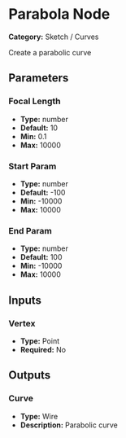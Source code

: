 
# Parabola Node

**Category:** Sketch / Curves

Create a parabolic curve

## Parameters


### Focal Length
- **Type:** number
- **Default:** 10
- **Min:** 0.1
- **Max:** 10000



### Start Param
- **Type:** number
- **Default:** -100
- **Min:** -10000
- **Max:** 10000



### End Param
- **Type:** number
- **Default:** 100
- **Min:** -10000
- **Max:** 10000



## Inputs


### Vertex
- **Type:** Point
- **Required:** No



## Outputs


### Curve
- **Type:** Wire
- **Description:** Parabolic curve



